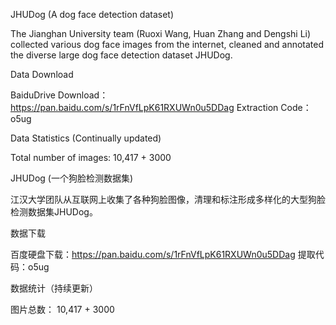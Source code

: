 JHUDog (A dog face detection dataset)

   The Jianghan University team (Ruoxi Wang, Huan Zhang and Dengshi Li) collected various dog face images from the internet, cleaned and annotated the diverse large dog face detection dataset JHUDog. 


Data Download

   BaiduDrive Download：https://pan.baidu.com/s/1rFnVfLpK61RXUWn0u5DDag Extraction Code：o5ug


Data Statistics (Continually updated)

   Total number of images: 10,417 + 3000
   
   
   
   
   
   
   

JHUDog (一个狗脸检测数据集)

   江汉大学团队从互联网上收集了各种狗脸图像，清理和标注形成多样化的大型狗脸检测数据集JHUDog。


数据下载

   百度硬盘下载：https://pan.baidu.com/s/1rFnVfLpK61RXUWn0u5DDag 提取代码：o5ug


数据统计（持续更新）

   图片总数： 10,417 + 3000


